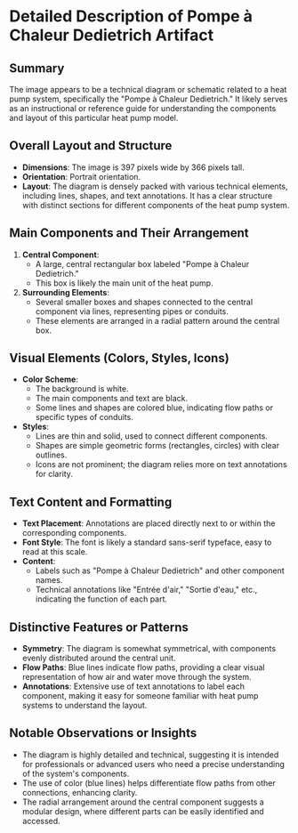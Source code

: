 # Detailed Description of Pompe à Chaleur Dedietrich Artifact

## Summary
The image appears to be a technical diagram or schematic related to a heat pump system, specifically the "Pompe à Chaleur Dedietrich." It likely serves as an instructional or reference guide for understanding the components and layout of this particular heat pump model.

## Overall Layout and Structure
- **Dimensions**: The image is 397 pixels wide by 366 pixels tall.
- **Orientation**: Portrait orientation.
- **Layout**: The diagram is densely packed with various technical elements, including lines, shapes, and text annotations. It has a clear structure with distinct sections for different components of the heat pump system.

## Main Components and Their Arrangement
1. **Central Component**:
   - A large, central rectangular box labeled "Pompe à Chaleur Dedietrich."
   - This box is likely the main unit of the heat pump.
2. **Surrounding Elements**:
   - Several smaller boxes and shapes connected to the central component via lines, representing pipes or conduits.
   - These elements are arranged in a radial pattern around the central box.

## Visual Elements (Colors, Styles, Icons)
- **Color Scheme**:
  - The background is white.
  - The main components and text are black.
  - Some lines and shapes are colored blue, indicating flow paths or specific types of conduits.
- **Styles**:
  - Lines are thin and solid, used to connect different components.
  - Shapes are simple geometric forms (rectangles, circles) with clear outlines.
  - Icons are not prominent; the diagram relies more on text annotations for clarity.

## Text Content and Formatting
- **Text Placement**: Annotations are placed directly next to or within the corresponding components.
- **Font Style**: The font is likely a standard sans-serif typeface, easy to read at this scale.
- **Content**:
  - Labels such as "Pompe à Chaleur Dedietrich" and other component names.
  - Technical annotations like "Entrée d'air," "Sortie d'eau," etc., indicating the function of each part.

## Distinctive Features or Patterns
- **Symmetry**: The diagram is somewhat symmetrical, with components evenly distributed around the central unit.
- **Flow Paths**: Blue lines indicate flow paths, providing a clear visual representation of how air and water move through the system.
- **Annotations**: Extensive use of text annotations to label each component, making it easy for someone familiar with heat pump systems to understand the layout.

## Notable Observations or Insights
- The diagram is highly detailed and technical, suggesting it is intended for professionals or advanced users who need a precise understanding of the system's components.
- The use of color (blue lines) helps differentiate flow paths from other connections, enhancing clarity.
- The radial arrangement around the central component suggests a modular design, where different parts can be easily identified and accessed.